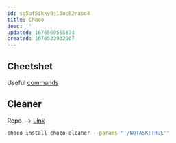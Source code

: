 ```yaml
---
id: sg5uf5ikky8j16oc82naso4
title: Choco
desc: ''
updated: 1676569555874
created: 1676533932067
---
```


## Cheetshet

Useful [commands](https://gist.github.com/yunga/99d04694e2466e017c5502d7c828d4f4)

## Cleaner

Repo --> [Link](https://github.com/bcurran3/ChocolateyPackages/tree/master/choco-cleaner)

```bash
choco install choco-cleaner --params "'/NOTASK:TRUE'"
```